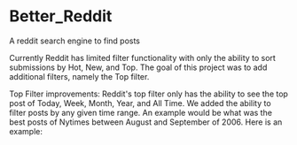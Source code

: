 # Better_Reddit
A reddit search engine to find posts 

Currently Reddit has limited filter functionality with only the ability to sort submissions by Hot, New, and Top. 
The goal of this project was to add additional filters, namely the Top filter. 

Top Filter improvements:
Reddit's top filter only has the ability to see the top post of Today, Week, Month, Year, and All Time. 
We added the ability to filter posts by any given time range. An example would be what was the best posts of Nytimes between August and September of 2006. Here is an example: